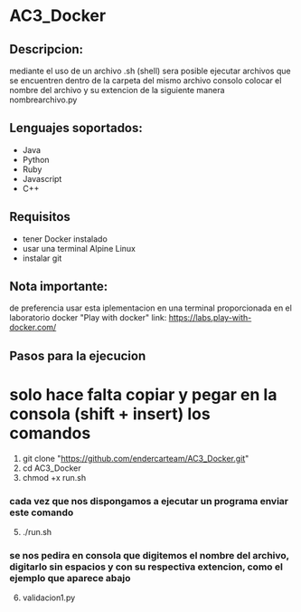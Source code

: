 # AC3_Docker
## Descripcion:
mediante el uso de un archivo .sh (shell) sera posible ejecutar archivos que se encuentren dentro de la carpeta del mismo archivo consolo colocar el nombre del archivo y su extencion de la siguiente manera nombrearchivo.py 
## Lenguajes soportados:
- Java
- Python
- Ruby
- Javascript
- C++
## Requisitos
- tener Docker instalado
- usar una terminal Alpine Linux
- instalar git
## Nota importante:
de preferencia usar esta iplementacion en una terminal proporcionada en el laboratorio docker "Play with docker" link: https://labs.play-with-docker.com/
## Pasos para la ejecucion
# solo hace falta copiar y pegar en la consola (shift + insert) los comandos
1. git clone "https://github.com/endercarteam/AC3_Docker.git"
2. cd AC3_Docker
3. chmod +x run.sh
### cada vez que nos dispongamos a ejecutar un programa enviar este comando   
5. ./run.sh
### se nos pedira en consola que digitemos el nombre del archivo, digitarlo sin espacios y con su respectiva extencion, como el ejemplo que aparece abajo   
6. validacion1.py
